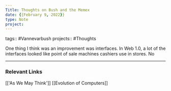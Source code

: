 ```yaml
---
Title: Thoughts on Bush and the Memex
date: {{February 9, 2022}}
type: Note
project:
---
```


tags::  #Vannevarbush
projects:: #Thoughts

One thing I think was an improvement was interfaces. In Web 1.0, a lot of the interfaces looked like point of sale machines cashiers use in stores. No 

- - - 
### Relevant Links
[['As We May Think']]
[[Evolution of Computers]]